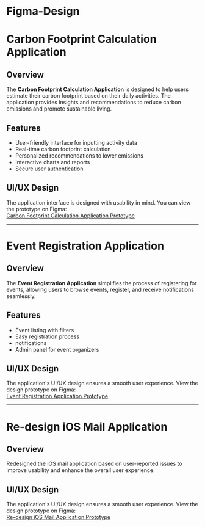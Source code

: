 # Figma-Design


# Carbon Footprint Calculation Application

## Overview
The **Carbon Footprint Calculation Application** is designed to help users estimate their carbon footprint based on their daily activities. The application provides insights and recommendations to reduce carbon emissions and promote sustainable living.

## Features
- User-friendly interface for inputting activity data
- Real-time carbon footprint calculation
- Personalized recommendations to lower emissions
- Interactive charts and reports
- Secure user authentication

## UI/UX Design
The application interface is designed with usability in mind. You can view the prototype on Figma:  
[Carbon Footprint Calculation Application Prototype](https://www.figma.com/design/ylI3QGIPvJldHpH2kDTU5H/Prototype_CS266?node-id=0-1&t=GKEQ0DSMhTJeMczI-1)

---


# Event Registration Application

## Overview
The **Event Registration Application** simplifies the process of registering for events, allowing users to browse events, register, and receive notifications seamlessly.

## Features
- Event listing with filters
- Easy registration process
- notifications
- Admin panel for event organizers

## UI/UX Design
The application's UI/UX design ensures a smooth user experience. View the design prototype on Figma:  
[Event Registration Application Prototype](https://www.figma.com/design/B8oaNbsyLjqUf3xiOfvShR/Event-Registration-Application?node-id=1-2&t=NOUf1Vxh4BYDo9S9-1)

---


# Re-design iOS Mail Application

## Overview
Redesigned the iOS mail application based on user-reported issues to improve usability and enhance the overall user experience.

## UI/UX Design
The application's UI/UX design ensures a smooth user experience. View the design prototype on Figma:  
[Re-design iOS Mail Application Prototype](https://www.figma.com/design/67WR4eOqYr2cyODFAkWflE/re-design-mail?node-id=0-1&p=f&t=gl5LeHBySsixJ7Zj-0)
